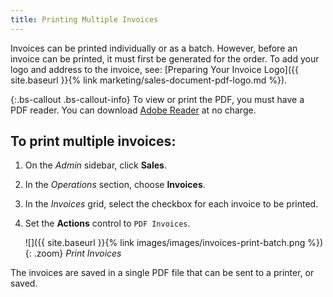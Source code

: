 ```yaml
---
title: Printing Multiple Invoices
---
```


Invoices can be printed individually or as a batch. However, before an invoice can be printed, it must first be generated for the order. To add your logo and address to the invoice, see: [Preparing Your Invoice Logo]({{ site.baseurl }}{% link marketing/sales-document-pdf-logo.md %}).

{:.bs-callout .bs-callout-info}
To view or print the PDF, you must have a PDF reader. You can download [Adobe Reader][1] at no charge.

## To print multiple invoices:

1. On the _Admin_ sidebar, click **Sales**.

1. In the _Operations_ section, choose **Invoices**.

1. In the _Invoices_ grid, select the checkbox for each invoice to be printed.

1. Set the **Actions** control to `PDF Invoices`.

    ![]({{ site.baseurl }}{% link images/images/invoices-print-batch.png %}){: .zoom}
    _Print Invoices_

The invoices are saved in a single PDF file that can be sent to a printer, or saved.

[1]: http://www.adobe.com/products/reader.html "Get Adobe Reader"
